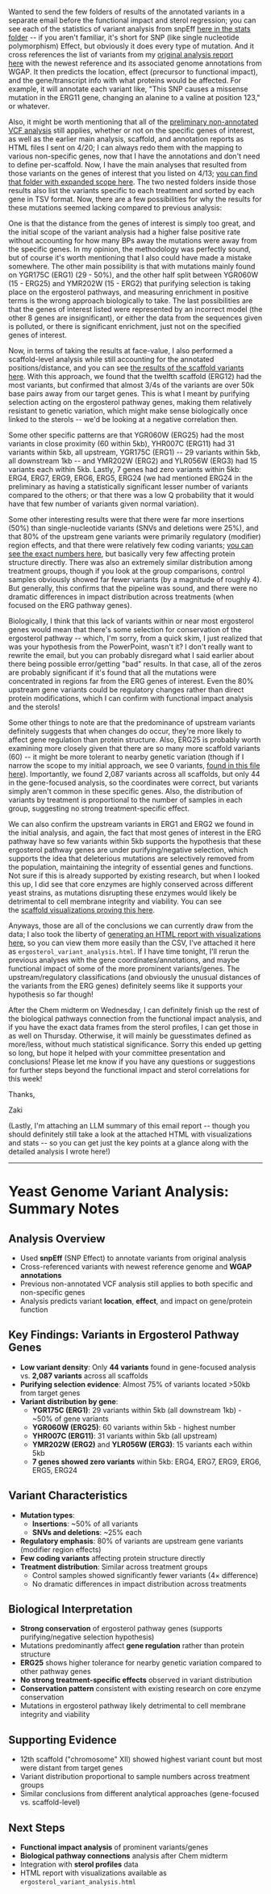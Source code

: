 

Wanted to send the few folders of results of the annotated variants in a separate email before the functional impact and sterol regression; you can see each of the statistics of variant analysis from snpEff [here in the stats folder](https://github.com/Zaki-1052/Yeast_MSA/tree/main/vcf/annotated/stats) -- if you aren't familiar, it's short for SNP (like single nucleotide polymorphism) Effect, but obviously it does every type of mutation. And it cross references the list of variants from my [original analysis report here](https://github.com/Zaki-1052/Yeast_MSA/blob/main/vcf/analysis_report.txt) with the newest reference and its associated genome annotations from WGAP. It then predicts the location, effect (precursor to functional impact), and the gene/transcript info with what proteins would be affected. For example, it will annotate each variant like, "This SNP causes a missense mutation in the ERG11 gene, changing an alanine to a valine at position 123," or whatever.

Also, it might be worth mentioning that all of the [preliminary non-annotated VCF analysis](https://github.com/Zaki-1052/Yeast_MSA/tree/main/analysis) still applies, whether or not on the specific genes of interest, as well as the earlier main analysis, scaffold, and annotation reports as HTML files I sent on 4/20; I can always redo them with the mapping to various non-specific genes, now that I have the annotations and don't need to define per-scaffold. Now, I have the main analyses that resulted from those variants on the genes of interest that you listed on 4/13; [you can find that folder with expanded scope here](https://github.com/Zaki-1052/Yeast_MSA/tree/main/results/gene_variants_expanded). The two nested folders inside those results also list the variants specific to each treatment and sorted by each gene in TSV format. Now, there are a few possibilities for why the results for these mutations seemed lacking compared to previous analysis:

  

One is that the distance from the genes of interest is simply too great, and the initial scope of the variant analysis had a higher false positive rate without accounting for how many BPs away the mutations were away from the specific genes. In my opinion, the methodology was perfectly sound, but of course it's worth mentioning that I also could have made a mistake somewhere. The other main possibility is that with mutations mainly found on YGR175C (ERG1) (29 - 50%), and the other half split between YGR060W (15 - ERG25) and YMR202W (15 - ERG2) that purifying selection is taking place on the ergosterol pathways, and measuring enrichment in positive terms is the wrong approach biologically to take. The last possibilities are that the genes of interest listed were represented by an incorrect model (the other 8 genes are insignificant), or either the data from the sequences given is polluted, or there is significant enrichment, just not on the specified genes of interest.

  

Now, in terms of taking the results at face-value, I also performed a scaffold-level analysis while still accounting for the annotated positions/distance, and you can see [the results of the scaffold variants here](https://github.com/Zaki-1052/Yeast_MSA/tree/main/results/scaffold_variants). With this approach, we found that the twelfth scaffold (ERG12) had the most variants, but confirmed that almost 3/4s of the variants are over 50k base pairs away from our target genes. This is what I meant by purifying selection acting on the ergosterol pathway genes, making them relatively resistant to genetic variation, which might make sense biologically once linked to the sterols -- we'd be looking at a negative correlation then. 

  

Some other specific patterns are that YGR060W (ERG25) had the most variants in close proximity (60 within 5kb), YHR007C (ERG11) had 31 variants within 5kb, all upstream, YGR175C (ERG1) -- 29 variants within 5kb, all downstream 1kb -- and YMR202W (ERG2) and YLR056W (ERG3) had 15 variants each within 5kb. Lastly, 7 genes had zero variants within 5kb: ERG4, ERG7, ERG9, ERG6, ERG5, ERG24 (we had mentioned ERG24 in the preliminary as having a statistically significant lesser number of variants compared to the others; or that there was a low Q probability that it would have that few number of variants given normal variation). 

  

Some other interesting results were that there were far more insertions (50%) than single-nucleotide variants (SNVs and deletions were 25%), and that 80% of the upstream gene variants were primarily regulatory (modifier) region effects, and that there were relatively few coding variants; [you can see the exact numbers here](https://github.com/Zaki-1052/Yeast_MSA/blob/main/results/scaffold_variants/scaffold_variant_summary.txt), but basically very few affecting protein structure directly. There was also an extremely similar distribution among treatment groups, though if you look at the group comparisons, control samples obviously showed far fewer variants (by a magnitude of roughly 4). But generally, this confirms that the pipeline was sound, and there were no dramatic differences in impact distribution across treatments (when focused on the ERG pathway genes). 

  

Biologically, I think that this lack of variants within or near most ergosterol genes would mean that there's some selection for conservation of the ergosterol pathway -- which, I'm sorry, from a quick skim, I just realized that was your hypothesis from the PowerPoint, wasn't it? I don't really want to rewrite the email, but you can probably disregard what I said earlier about there being possible error/getting "bad" results. In that case, all of the zeros are probably significant if it's found that all the mutations were concentrated in regions far from the ERG genes of interest. Even the 80% upstream gene variants could be regulatory changes rather than direct protein modifications, which I can confirm with functional impact analysis and the sterols!

  

Some other things to note are that the predominance of upstream variants definitely suggests that when changes do occur, they're more likely to affect gene regulation than protein structure. Also, ERG25 is probably worth examining more closely given that there are so many more scaffold variants (60) -- it might be more tolerant to nearby genetic variation (though if I narrow the scope to my initial approach, we see 0 variants, [found in this file here](https://github.com/Zaki-1052/Yeast_MSA/blob/main/results/gene_variants/gene_summary.tsv)). Importantly, we found 2,087 variants across all scaffolds, but only 44 in the gene-focused analysis, so the coordinates were correct, but variants simply aren't common in these specific genes. Also, the distribution of variants by treatment is proportional to the number of samples in each group, suggesting no strong treatment-specific effect.

  

We can also confirm the upstream variants in ERG1 and ERG2 we found in the initial analysis, and again, the fact that most genes of interest in the ERG pathway have so few variants within 5kb supports the hypothesis that these ergosterol pathway genes are under purifying/negative selection, which supports the idea that deleterious mutations are selectively removed from the population, maintaining the integrity of essential genes and functions. Not sure if this is already supported by existing research, but when I looked this up, I did see that core enzymes are highly conserved across different yeast strains, as mutations disrupting these enzymes would likely be detrimental to cell membrane integrity and viability. You can see the [scaffold visualizations proving this here](https://github.com/Zaki-1052/Yeast_MSA/tree/main/results/scaffold_variants/visualizations).

  

Anyways, those are all of the conclusions we can currently draw from the data; I also took the liberty of [generating an HTML report with visualizations here](https://github.com/Zaki-1052/Yeast_MSA/blob/main/results/reports/ergosterol_variant_analysis.html), so you can view them more easily than the CSV, I've attached it here as `ergosterol_variant_analysis.html`. If I have time tonight, I'll rerun the previous analyses with the gene coordinates/annotations, and maybe functional impact of some of the more prominent variants/genes. The upstream/regulatory classifications (and obviously the unusual distances of the variants from the ERG genes) definitely seems like it supports your hypothesis so far though! 

  

After the Chem midterm on Wednesday, I can definitely finish up the rest of the biological pathways connection from the functional impact analysis, and if you have the exact data frames from the sterol profiles, I can get those in as well on Thursday. Otherwise, it will mainly be guesstimates defined as more/less, without much statistical significance. Sorry this ended up getting so long, but hope it helped with your committee presentation and conclusions! Please let me know if you have any questions or suggestions for further steps beyond the functional impact and sterol correlations for this week!

  

Thanks,

Zaki

  

(Lastly, I'm attaching an LLM summary of this email report -- though you should definitely still take a look at the attached HTML with visualizations and stats -- so you can get just the key points at a glance along with the detailed analysis I wrote here!)

---


# Yeast Genome Variant Analysis: Summary Notes

## Analysis Overview
- Used **snpEff** (SNP Effect) to annotate variants from original analysis
- Cross-referenced variants with newest reference genome and **WGAP annotations**
- Previous non-annotated VCF analysis still applies to both specific and non-specific genes
- Analysis predicts variant **location**, **effect**, and impact on gene/protein function

## Key Findings: Variants in Ergosterol Pathway Genes
- **Low variant density**: Only **44 variants** found in gene-focused analysis vs. **2,087 variants** across all scaffolds
- **Purifying selection evidence**: Almost 75% of variants located >50kb from target genes
- **Variant distribution by gene**:
  - **YGR175C (ERG1)**: 29 variants within 5kb (all downstream 1kb) - ~50% of gene variants
  - **YGR060W (ERG25)**: 60 variants within 5kb - highest number
  - **YHR007C (ERG11)**: 31 variants within 5kb (all upstream)
  - **YMR202W (ERG2)** and **YLR056W (ERG3)**: 15 variants each within 5kb
  - **7 genes showed zero variants** within 5kb: ERG4, ERG7, ERG9, ERG6, ERG5, ERG24

## Variant Characteristics
- **Mutation types**:
  - **Insertions**: ~50% of all variants
  - **SNVs and deletions**: ~25% each
- **Regulatory emphasis**: 80% of variants are upstream gene variants (modifier region effects)
- **Few coding variants** affecting protein structure directly
- **Treatment distribution**: Similar across treatment groups
  - Control samples showed significantly fewer variants (4× difference)
  - No dramatic differences in impact distribution across treatments

## Biological Interpretation
- **Strong conservation** of ergosterol pathway genes (supports purifying/negative selection hypothesis)
- Mutations predominantly affect **gene regulation** rather than protein structure
- **ERG25** shows higher tolerance for nearby genetic variation compared to other pathway genes
- **No strong treatment-specific effects** observed in variant distribution
- **Conservation pattern** consistent with existing research on core enzyme conservation
- Mutations in ergosterol pathway likely detrimental to cell membrane integrity and viability

## Supporting Evidence
- 12th scaffold ("chromosome" XII) showed highest variant count but most were distant from target genes
- Variant distribution proportional to sample numbers across treatment groups
- Similar conclusions from different analytical approaches (gene-focused vs. scaffold-level)

## Next Steps
- **Functional impact analysis** of prominent variants/genes
- **Biological pathway connections** analysis after Chem midterm
- Integration with **sterol profiles** data
- HTML report with visualizations available as `ergosterol_variant_analysis.html`
